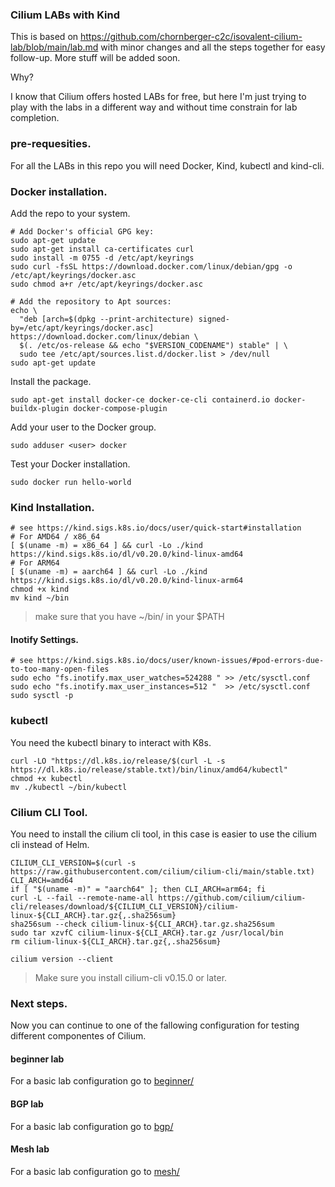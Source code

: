 ### Cilium LABs with Kind
This is based on https://github.com/chornberger-c2c/isovalent-cilium-lab/blob/main/lab.md with minor changes and all the steps together for easy follow-up.
More stuff will be added soon.

Why?

I know that Cilium offers hosted LABs for free, but here I'm just trying to play with the labs in a different way and without time constrain for lab completion.

### pre-requesities.
For all the LABs in this repo you will need Docker, Kind, kubectl and kind-cli.

### Docker installation.
Add the repo to your system.

```shell
# Add Docker's official GPG key:
sudo apt-get update
sudo apt-get install ca-certificates curl
sudo install -m 0755 -d /etc/apt/keyrings
sudo curl -fsSL https://download.docker.com/linux/debian/gpg -o /etc/apt/keyrings/docker.asc
sudo chmod a+r /etc/apt/keyrings/docker.asc

# Add the repository to Apt sources:
echo \
  "deb [arch=$(dpkg --print-architecture) signed-by=/etc/apt/keyrings/docker.asc] https://download.docker.com/linux/debian \
  $(. /etc/os-release && echo "$VERSION_CODENAME") stable" | \
  sudo tee /etc/apt/sources.list.d/docker.list > /dev/null
sudo apt-get update
```

Install the package.

```shell
sudo apt-get install docker-ce docker-ce-cli containerd.io docker-buildx-plugin docker-compose-plugin
```

Add your user to the Docker group.

```shell
sudo adduser <user> docker
```

Test your Docker installation.

```shell
sudo docker run hello-world
```

### Kind Installation.


```shell
# see https://kind.sigs.k8s.io/docs/user/quick-start#installation
# For AMD64 / x86_64
[ $(uname -m) = x86_64 ] && curl -Lo ./kind https://kind.sigs.k8s.io/dl/v0.20.0/kind-linux-amd64
# For ARM64
[ $(uname -m) = aarch64 ] && curl -Lo ./kind https://kind.sigs.k8s.io/dl/v0.20.0/kind-linux-arm64
chmod +x kind
mv kind ~/bin  
```

> make sure that you have ~/bin/ in your $PATH

#### Inotify Settings.

```shell
# see https://kind.sigs.k8s.io/docs/user/known-issues/#pod-errors-due-to-too-many-open-files
sudo echo "fs.inotify.max_user_watches=524288 " >> /etc/sysctl.conf 
sudo echo "fs.inotify.max_user_instances=512 "  >> /etc/sysctl.conf  
sudo sysctl -p 
```

### kubectl
You need the kubectl binary to interact with K8s.

```shell
curl -LO "https://dl.k8s.io/release/$(curl -L -s https://dl.k8s.io/release/stable.txt)/bin/linux/amd64/kubectl"
chmod +x kubectl
mv ./kubectl ~/bin/kubectl
```

### Cilium CLI Tool.
You need to install the cilium cli tool, in this case is easier to use the cilium cli instead of Helm.

```shell
CILIUM_CLI_VERSION=$(curl -s https://raw.githubusercontent.com/cilium/cilium-cli/main/stable.txt)
CLI_ARCH=amd64
if [ "$(uname -m)" = "aarch64" ]; then CLI_ARCH=arm64; fi
curl -L --fail --remote-name-all https://github.com/cilium/cilium-cli/releases/download/${CILIUM_CLI_VERSION}/cilium-linux-${CLI_ARCH}.tar.gz{,.sha256sum}
sha256sum --check cilium-linux-${CLI_ARCH}.tar.gz.sha256sum
sudo tar xzvfC cilium-linux-${CLI_ARCH}.tar.gz /usr/local/bin
rm cilium-linux-${CLI_ARCH}.tar.gz{,.sha256sum}
```

```shell
cilium version --client
```
> Make sure you install cilium-cli v0.15.0 or later.


### Next steps.
Now you can continue to one of the fallowing configuration for testing different componentes of Cilium.

#### beginner lab
For a basic lab configuration go to [beginner/](beginner/README.md)

#### BGP lab
For a basic lab configuration go to [bgp/](bgp/README.md)

#### Mesh lab
For a basic lab configuration go to [mesh/](mesh/README.md)